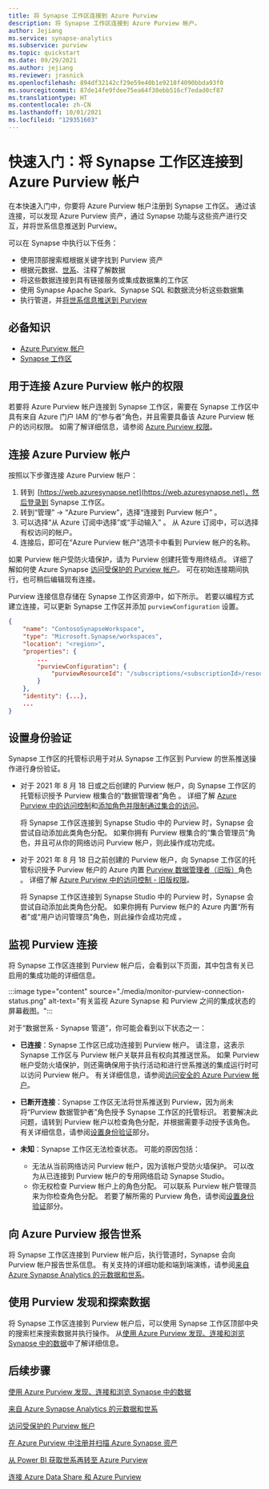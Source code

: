 ```yaml
---
title: 将 Synapse 工作区连接到 Azure Purview 
description: 将 Synapse 工作区连接到 Azure Purview 帐户。
author: Jejiang
ms.service: synapse-analytics
ms.subservice: purview
ms.topic: quickstart
ms.date: 09/29/2021
ms.author: jejiang
ms.reviewer: jrasnick
ms.openlocfilehash: 894df32142cf29e59e40b1e9218f4090bbda93f0
ms.sourcegitcommit: 87de14fe9fdee75ea64f30ebb516cf7edad0cf87
ms.translationtype: HT
ms.contentlocale: zh-CN
ms.lasthandoff: 10/01/2021
ms.locfileid: "129351603"
---
```

# <a name="quickstartconnect-a-synapse-workspace-to-an-azure-purview-account"></a>快速入门：将 Synapse 工作区连接到 Azure Purview 帐户

在本快速入门中，你要将 Azure Purview 帐户注册到 Synapse 工作区。 通过该连接，可以发现 Azure Purview 资产，通过 Synapse 功能与这些资产进行交互，并将世系信息推送到 Purview。

可以在 Synapse 中执行以下任务：
- 使用顶部搜索框根据关键字找到 Purview 资产 
- 根据元数据、[世系](../../purview/catalog-lineage-user-guide.md)、注释了解数据 
- 将这些数据连接到具有链接服务或集成数据集的工作区 
- 使用 Synapse Apache Spark、Synapse SQL 和数据流分析这些数据集 
- 执行管道，并[将世系信息推送到 Purview](../../purview/how-to-lineage-azure-synapse-analytics.md)

## <a name="prerequisites"></a>必备知识 
- [Azure Purview 帐户](../../purview/create-catalog-portal.md) 
- [Synapse 工作区](../quickstart-create-workspace.md) 

## <a name="permissions-for-connecting-an-azure-purview-account"></a>用于连接 Azure Purview 帐户的权限 

若要将 Azure Purview 帐户连接到 Synapse 工作区，需要在 Synapse 工作区中具有来自 Azure 门户 IAM 的“参与者”角色，并且需要具备该 Azure Purview 帐户的访问权限。 如需了解详细信息，请参阅 [Azure Purview 权限](../../purview/catalog-permissions.md)。

## <a name="connect-an-azure-purview-account"></a>连接 Azure Purview 帐户  

按照以下步骤连接 Azure Purview 帐户：

1. 转到  [https://web.azuresynapse.net](https://web.azuresynapse.net)，然后登录到 Synapse 工作区。 
2. 转到“管理” -> “Azure Purview”，选择“连接到 Purview 帐户”  。
3. 可以选择“从 Azure 订阅中选择”或“手动输入” 。 从 Azure 订阅中，可以选择有权访问的帐户。
4. 连接后，即可在“Azure Purview 帐户”选项卡中看到 Purview 帐户的名称。 

如果 Purview 帐户受防火墙保护，请为 Purview 创建托管专用终结点。 详细了解如何使 Azure Synapse [访问受保护的 Purview 帐户](how-to-access-secured-purview-account.md)。 可在初始连接期间执行，也可稍后编辑现有连接。

Purview 连接信息存储在 Synapse 工作区资源中，如下所示。 若要以编程方式建立连接，可以更新 Synapse 工作区并添加 `purviewConfiguration` 设置。

```json
{
    "name": "ContosoSynapseWorkspace",
    "type": "Microsoft.Synapse/workspaces",
    "location": "<region>",
    "properties": {
        ...
        "purviewConfiguration": {
            "purviewResourceId": "/subscriptions/<subscriptionId>/resourceGroups/<resourceGroupname>/providers/Microsoft.Purview/accounts/<PurviewAccountName>"
        }
    },
    "identity": {...},
    ...
}
```

## <a name="set-up-authentication"></a>设置身份验证

Synapse 工作区的托管标识用于对从 Synapse 工作区到 Purview 的世系推送操作进行身份验证。

- 对于 2021 年 8 月 18 日或之后创建的 Purview 帐户，向 Synapse 工作区的托管标识授予 Purview 根集合的“数据管理者”角色  。 详细了解 [Azure Purview 中的访问控制](../../purview/catalog-permissions.md)和[添加角色并限制通过集合的访问](../../purview/how-to-create-and-manage-collections.md#add-roles-and-restrict-access-through-collections)。

    将 Synapse 工作区连接到 Synapse Studio 中的 Purview 时，Synapse 会尝试自动添加此类角色分配。 如果你拥有 Purview 根集合的“集合管理员”角色，并且可从你的网络访问 Purview 帐户，则此操作成功完成。

- 对于 2021 年 8 月 18 日之前创建的 Purview 帐户，向 Synapse 工作区的托管标识授予 Purview 帐户的 Azure 内置 [Purview 数据管理者（旧版）](../../role-based-access-control/built-in-roles.md#purview-data-curator-legacy)角色 。 详细了解 [Azure Purview 中的访问控制 - 旧版权限](../../purview/catalog-permissions.md#legacy-permission-guide)。

    将 Synapse 工作区连接到 Synapse Studio 中的 Purview 时，Synapse 会尝试自动添加此类角色分配。 如果你拥有 Purview 帐户的 Azure 内置“所有者”或“用户访问管理员”角色，则此操作会成功完成 。

## <a name="monitor-purview-connection"></a>监视 Purview 连接

将 Synapse 工作区连接到 Purview 帐户后，会看到以下页面，其中包含有关已启用的集成功能的详细信息。

:::image type="content" source="./media/monitor-purview-connection-status.png" alt-text="有关监视 Azure Synapse 和 Purview 之间的集成状态的屏幕截图。":::

对于“数据世系 - Synapse 管道”，你可能会看到以下状态之一：

- **已连接**：Synapse 工作区已成功连接到 Purview 帐户。 请注意，这表示 Synapse 工作区与 Purview 帐户关联并且有权向其推送世系。 如果 Purview 帐户受防火墙保护，则还需确保用于执行活动和进行世系推送的集成运行时可以访问 Purview 帐户。 有关详细信息，请参阅[访问安全的 Azure Purview 帐户](how-to-access-secured-purview-account.md)。
- **已断开连接**：Synapse 工作区无法将世系推送到 Purview，因为尚未将“Purview 数据管护者”角色授予 Synapse 工作区的托管标识。 若要解决此问题，请转到 Purview 帐户以检查角色分配，并根据需要手动授予该角色。 有关详细信息，请参阅[设置身份验证](#set-up-authentication)部分。
- **未知**：Synapse 工作区无法检查状态。 可能的原因包括：

    - 无法从当前网络访问 Purview 帐户，因为该帐户受防火墙保护。 可以改为从已连接到 Purview 帐户的专用网络启动 Synapse Studio。
    - 你无权检查 Purview 帐户上的角色分配。 可以联系 Purview 帐户管理员来为你检查角色分配。 若要了解所需的 Purview 角色，请参阅[设置身份验证](#set-up-authentication)部分。

## <a name="report-lineage-to-azure-purview"></a>向 Azure Purview 报告世系

将 Synapse 工作区连接到 Purview 帐户后，执行管道时，Synapse 会向 Purview 帐户报告世系信息。 有关支持的详细功能和端到端演练，请参阅[来自 Azure Synapse Analytics 的元数据和世系](../../purview/how-to-lineage-azure-synapse-analytics.md)。

## <a name="discover-and-explore-data-using-purview"></a>使用 Purview 发现和探索数据

将 Synapse 工作区连接到 Purview 帐户后，可以使用 Synapse 工作区顶部中央的搜索栏来搜索数据并执行操作。 从[使用 Azure Purview 发现、连接和浏览 Synapse 中的数据](how-to-discover-connect-analyze-azure-purview.md)中了解详细信息。

## <a name="nextsteps"></a>后续步骤 

[使用 Azure Purview 发现、连接和浏览 Synapse 中的数据](how-to-discover-connect-analyze-azure-purview.md)

[来自 Azure Synapse Analytics 的元数据和世系](../../purview/how-to-lineage-azure-synapse-analytics.md)

[访问受保护的 Purview 帐户](how-to-access-secured-purview-account.md)

[在 Azure Purview 中注册并扫描 Azure Synapse 资产](../../purview/register-scan-azure-synapse-analytics.md)

[从 Power BI 获取世系再转至 Azure Purview](../../purview/how-to-lineage-powerbi.md)

[连接 Azure Data Share 和 Azure Purview](../../purview/how-to-link-azure-data-share.md)